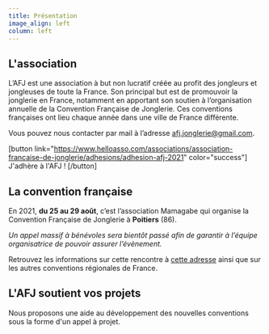 ```yaml
---
title: Présentation
image_align: left
column: left
---
```


## L'association

L’AFJ est une association à but non lucratif créée au profit des jongleurs et
jongleuses de toute la France. Son principal but est de promouvoir la jonglerie
en France, notamment en apportant son soutien à l’organisation annuelle de la
Convention Française de Jonglerie. Ces conventions françaises ont lieu chaque
année dans une ville de France différente.


Vous pouvez nous contacter par mail à l’adresse
[afj.jonglerie@gmail.com](mailto:afj.jonglerie@gmail.com).

[button
    link="https://www.helloasso.com/associations/association-francaise-de-jonglerie/adhesions/adhesion-afj-2021"
    color="success"]
J'adhère à l'AFJ !
[/button]

## La convention française

En 2021, **du 25 au 29 août**, c’est l’association Mamagabe qui organise la
Convention Française de Jonglerie à **Poitiers** (86).

*Un appel massif à bénévoles sera bientôt passé afin de garantir à l’équipe organisatrice de pouvoir assurer l’évènement.*

Retrouvez les informations sur cette rencontre à [cette adresse](https://www.facebook.com/groups/132641280106271/) ainsi que sur les
autres conventions régionales de France.

## L'AFJ soutient vos projets

Nous proposons une aide au développement des nouvelles conventions sous la forme
d'un appel à projet.
